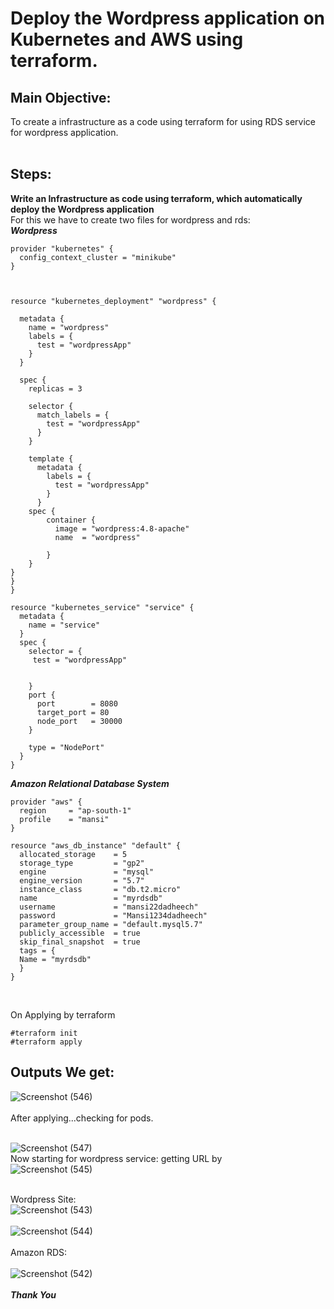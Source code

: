 # Deploy the Wordpress application on Kubernetes and AWS using terraform.

## Main Objective: 
To create a infrastructure as a code using terraform for using RDS service for wordpress application.<br/><br/>
## Steps:
**Write an Infrastructure as code using terraform, which automatically deploy the Wordpress application**
<br/>
For this we have to create two files for wordpress and rds:
<br/>
***Wordpress***
<br/>
```
provider "kubernetes" {
  config_context_cluster = "minikube"
}



resource "kubernetes_deployment" "wordpress" {
 
  metadata {
    name = "wordpress"
    labels = {
      test = "wordpressApp"
    }
  }

  spec {
    replicas = 3

    selector {
      match_labels = {
        test = "wordpressApp"
      }
    }

    template {
      metadata {
        labels = {
          test = "wordpressApp"
        }
      }
    spec {
        container {
          image = "wordpress:4.8-apache"
          name  = "wordpress"
          
        }
    }
}
}
}

resource "kubernetes_service" "service" {
  metadata {
    name = "service"
  }
  spec {
    selector = {
	 test = "wordpressApp"
      
      
    }
    port {
      port        = 8080
      target_port = 80
      node_port   = 30000
    }

    type = "NodePort"
  }
}

```
***Amazon Relational Database System***
<br/>
```
provider "aws" {
  region     = "ap-south-1"
  profile    = "mansi"
}

resource "aws_db_instance" "default" {
  allocated_storage    = 5
  storage_type         = "gp2"
  engine               = "mysql"
  engine_version       = "5.7"
  instance_class       = "db.t2.micro"
  name                 = "myrdsdb"
  username             = "mansi22dadheech"
  password             = "Mansi1234dadheech"
  parameter_group_name = "default.mysql5.7"
  publicly_accessible  = true
  skip_final_snapshot  = true
  tags = {
  Name = "myrdsdb"
  }
}
```
<br/>

On Applying by terraform
<br/>
```
#terraform init
#terraform apply
```

## Outputs We get:

![Screenshot (546)](https://user-images.githubusercontent.com/48363834/95426692-f31b5880-0963-11eb-894a-55239ac94766.png)
<br/><br/>
After applying...checking for pods.<br/><br/>

![Screenshot (547)](https://user-images.githubusercontent.com/48363834/95427031-910f2300-0964-11eb-8c5e-4c99aa49acd4.png)
<br/>
Now starting for wordpress service:
getting URL by
<br/>
![Screenshot (545)](https://user-images.githubusercontent.com/48363834/95427346-07ac2080-0965-11eb-97db-2aaa55af33fc.png)
<br/><br/>

Wordpress Site:
<br/>
![Screenshot (543)](https://user-images.githubusercontent.com/48363834/95427533-58bc1480-0965-11eb-863d-57540b672c9f.png)
<br/><br/>
![Screenshot (544)](https://user-images.githubusercontent.com/48363834/95427541-5b1e6e80-0965-11eb-83c7-6cfe92958b0a.png)
<br/>
<br/>
Amazon RDS:
<br/><br/>
![Screenshot (542)](https://user-images.githubusercontent.com/48363834/95427649-843eff00-0965-11eb-9c6b-e2fdb73d2bd7.png)
<br/><br/>
***Thank You***


